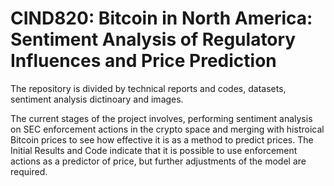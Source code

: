 # CIND820: Bitcoin in North America: Sentiment Analysis of Regulatory Influences and Price Prediction

The repository is divided by technical reports and codes, datasets, sentiment analysis dictinoary and images.

The current stages of the project involves, performing sentiment analysis on SEC enforcement actions in the crypto space and merging with histroical Bitcoin prices to see how effective it is as a method to predict prices. The Initial Results and Code indicate that it is possible to use enforcement actions as a predictor of price, but further adjustments of the model are required.
